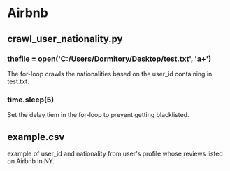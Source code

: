 # Airbnb

<H2>crawl_user_nationality.py</H2>  
<H3>thefile = open('C:/Users/Dormitory/Desktop/test.txt', 'a+')</H3>  
The for-loop crawls the nationalities based on the user_id containing in test.txt.  
<H3>time.sleep(5)</H3>  
Set the delay tiem in the for-loop to prevent getting blacklisted.  
<H2>example.csv</H2>  
example of user_id and nationality from user's profile whose reviews listed on Airbnb in NY.

